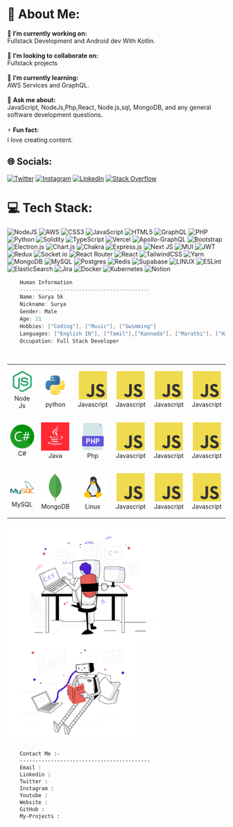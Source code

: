 # 💫 About Me:
🔭 **I’m currently working on:**  <br>Fullstack Development and Android dev With Kotlin.<br><br>👯 **I’m looking to collaborate on:**  <br>Fullstack projects<br><br>🌱 **I’m currently learning:**  <br> AWS Services and GraphQL.<br><br>💬 **Ask me about:**  <br>JavaScript, NodeJs,Php,React, Node.js,sql, MongoDB, and any general software development questions.<br><br>⚡ **Fun fact:**  <br>I love creating content.


## 🌐 Socials:
[![Twitter](https://img.shields.io/badge/Twitter-%231DA1F2.svg?logo=Twitter&logoColor=white)](https://twitter.com/ezSnippet) [![Instagram](https://img.shields.io/badge/Instagram-%23E4405F.svg?logo=Instagram&logoColor=white)](https://instagram.com/ezSnippet) [![LinkedIn](https://img.shields.io/badge/LinkedIn-%230077B5.svg?logo=linkedin&logoColor=white)](https://linkedin.com/in/ezSnippet) [![Stack Overflow](https://img.shields.io/badge/-Stackoverflow-FE7A16?logo=stack-overflow&logoColor=white)](https://stackoverflow.com/users/20331641) 

# 💻 Tech Stack:
![NodeJS](https://img.shields.io/badge/node.js-6DA55F?style=for-the-badge&logo=node.js&logoColor=white) ![AWS](https://img.shields.io/badge/AWS-%23FF9900.svg?style=for-the-badge&logo=amazon-aws&logoColor=white) ![CSS3](https://img.shields.io/badge/css3-%231572B6.svg?style=for-the-badge&logo=css3&logoColor=white) ![JavaScript](https://img.shields.io/badge/javascript-%23323330.svg?style=for-the-badge&logo=javascript&logoColor=%23F7DF1E) ![HTML5](https://img.shields.io/badge/html5-%23E34F26.svg?style=for-the-badge&logo=html5&logoColor=white) ![GraphQL](https://img.shields.io/badge/-GraphQL-E10098?style=for-the-badge&logo=graphql&logoColor=white) ![PHP](https://img.shields.io/badge/php-%23777BB4.svg?style=for-the-badge&logo=php&logoColor=white) ![Python](https://img.shields.io/badge/python-3670A0?style=for-the-badge&logo=python&logoColor=ffdd54) ![Solidity](https://img.shields.io/badge/Solidity-%23363636.svg?style=for-the-badge&logo=solidity&logoColor=white) ![TypeScript](https://img.shields.io/badge/typescript-%23007ACC.svg?style=for-the-badge&logo=typescript&logoColor=white) ![Vercel](https://img.shields.io/badge/vercel-%23000000.svg?style=for-the-badge&logo=vercel&logoColor=white) ![Apollo-GraphQL](https://img.shields.io/badge/-ApolloGraphQL-311C87?style=for-the-badge&logo=apollo-graphql) ![Bootstrap](https://img.shields.io/badge/bootstrap-%23563D7C.svg?style=for-the-badge&logo=bootstrap&logoColor=white) ![Electron.js](https://img.shields.io/badge/Electron-191970?style=for-the-badge&logo=Electron&logoColor=white) ![Chart.js](https://img.shields.io/badge/chart.js-F5788D.svg?style=for-the-badge&logo=chart.js&logoColor=white) ![Chakra](https://img.shields.io/badge/chakra-%234ED1C5.svg?style=for-the-badge&logo=chakraui&logoColor=white) ![Express.js](https://img.shields.io/badge/express.js-%23404d59.svg?style=for-the-badge&logo=express&logoColor=%2361DAFB) ![Next JS](https://img.shields.io/badge/Next-black?style=for-the-badge&logo=next.js&logoColor=white) ![MUI](https://img.shields.io/badge/MUI-%230081CB.svg?style=for-the-badge&logo=material-ui&logoColor=white) ![JWT](https://img.shields.io/badge/JWT-black?style=for-the-badge&logo=JSON%20web%20tokens) ![Redux](https://img.shields.io/badge/redux-%23593d88.svg?style=for-the-badge&logo=redux&logoColor=white) ![Socket.io](https://img.shields.io/badge/Socket.io-black?style=for-the-badge&logo=socket.io&badgeColor=010101) ![React Router](https://img.shields.io/badge/React_Router-CA4245?style=for-the-badge&logo=react-router&logoColor=white) ![React](https://img.shields.io/badge/react-%2320232a.svg?style=for-the-badge&logo=react&logoColor=%2361DAFB) ![TailwindCSS](https://img.shields.io/badge/tailwindcss-%2338B2AC.svg?style=for-the-badge&logo=tailwind-css&logoColor=white) ![Yarn](https://img.shields.io/badge/yarn-%232C8EBB.svg?style=for-the-badge&logo=yarn&logoColor=white) ![MongoDB](https://img.shields.io/badge/MongoDB-%234ea94b.svg?style=for-the-badge&logo=mongodb&logoColor=white) ![MySQL](https://img.shields.io/badge/mysql-%2300f.svg?style=for-the-badge&logo=mysql&logoColor=white) ![Postgres](https://img.shields.io/badge/postgres-%23316192.svg?style=for-the-badge&logo=postgresql&logoColor=white) ![Redis](https://img.shields.io/badge/redis-%23DD0031.svg?style=for-the-badge&logo=redis&logoColor=white) 	![Supabase](https://img.shields.io/badge/Supabase-3ECF8E?style=for-the-badge&logo=supabase&logoColor=white) ![LINUX](https://img.shields.io/badge/Linux-FCC624?style=for-the-badge&logo=linux&logoColor=black) ![ESLint](https://img.shields.io/badge/ESLint-4B3263?style=for-the-badge&logo=eslint&logoColor=white) ![ElasticSearch](https://img.shields.io/badge/-ElasticSearch-005571?style=for-the-badge&logo=elasticsearch) ![Jira](https://img.shields.io/badge/jira-%230A0FFF.svg?style=for-the-badge&logo=jira&logoColor=white) ![Docker](https://img.shields.io/badge/docker-%230db7ed.svg?style=for-the-badge&logo=docker&logoColor=white) ![Kubernetes](https://img.shields.io/badge/kubernetes-%23326ce5.svg?style=for-the-badge&logo=kubernetes&logoColor=white) ![Notion](https://img.shields.io/badge/Notion-%23000000.svg?style=for-the-badge&logo=notion&logoColor=white)


<!-- Proudly created with GPRM ( https://gprm.itsvg.in ) -->

```csharp
    Human Information
    ------------------------------------------
    Name: Surya Sk
    Nickname: Surya
    Gender: Male
    Age: 21
    Hobbies: ["Coding"], ["Music"], ["Swimming"]
    Languages: ["English IN"], ["Tamil"],["Kannada"], ["Marathi"], ["Hindi"]
    Occupation: Full Stack Developer
```

<br>
<center>

<div align="center">
    <table align="left">
        <tr>
            <td align="center" width="140" height="112.43">
                <img src="icons/node.png" width="65px"/>
                <br /> Node Js
            </td>
            <td align="center" width="140" height="112.43">
                <img src="icons/python.png" width="65px"/>
                <br /> python
            </td>
            <td align="center" width="140" height="112.43">
                <img src="icons/javascript.png" width="65px"/>
                <br /> Javascript
            </td>
             <td align="center" width="140" height="112.43">
                <img src="icons/javascript.png" width="65px"/>
                <br /> Javascript
            </td>
             <td align="center" width="140" height="112.43">
                <img src="icons/javascript.png" width="65px"/>
                <br /> Javascript
            </td>
             <td align="center" width="140" height="112.43">
                <img src="icons/javascript.png" width="65px"/>
                <br /> Javascript
            </td>
                    </tr>

<tr>
            <td align="center" width="140" height="112.43">
                <img src="icons/csharp.png" width="65px"/>
                <br /> C#
            </td>
            <td align="center" width="140" height="112.43">
                <img src="icons/java.png" width="65px"/>
                <br /> Java
            </td>
            <td align="center" width="140" height="112.43">
                <img src="icons/php.png" width="65px"/>
                <br /> Php
            </td>
     <td align="center" width="140" height="112.43">
                <img src="icons/javascript.png" width="65px"/>
                <br /> Javascript
            </td>
     <td align="center" width="140" height="112.43">
                <img src="icons/javascript.png" width="65px"/>
                <br /> Javascript
            </td>
     <td align="center" width="140" height="112.43">
                <img src="icons/javascript.png" width="65px"/>
                <br /> Javascript
            </td>
        </tr>
        <tr>
            <td align="center" width="140" height="112.43">
                <img src="icons/mysql.png" width="65px"/>
                <br /> MySQL
            </td>
            <td align="center" width="140" height="112.43">
                <img src="icons/mongodb.png" width="65px"/>
                <br /> MongoDB
            </td>
            <td align="center" width="140" height="112.43">
                <img src="icons/linux.png" width="65px"/>
                <br /> Linux
            </td>
             <td align="center" width="140" height="112.43">
                <img src="icons/javascript.png" width="65px"/>
                <br /> Javascript
            </td>
             <td align="center" width="140" height="112.43">
                <img src="icons/javascript.png" width="65px"/>
                <br /> Javascript
            </td>
             <td align="center" width="140" height="112.43">
                <img src="icons/javascript.png" width="65px"/>
                <br /> Javascript
            </td>
        </tr>
    </table>

    

</div>
</center>
<img align="left" src="svg/webdevelopment.svg" height="277px"/>

<br>
<br>
<br>
<br>
<br>

<img src="svg/artificialintelligence.svg" height="225px"/>

```
    Contact Me :-
    ------------------------------------------
    Email :
    Linkedin :
    Twitter :
    Instagram :
    Youtube :
    Website :
    GitHub :
    My-Projects :

```
